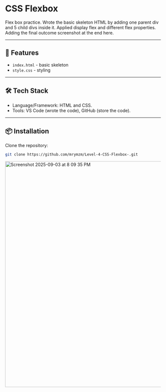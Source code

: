# CSS Flexbox

Flex box practice. Wrote the basic skeleton HTML by adding one parent div and 5 child divs inside it. Applied display flex and different flex properties. Adding the final outcome screenshot at the end here.

---

## 🚀 Features
- `index.html` - basic skeleton
- `style.css` - styling

---

## 🛠️ Tech Stack
- Language/Framework: HTML and CSS.
- Tools: VS Code (wrote the code), GitHub (store the code).
---

## 📦 Installation

Clone the repository:

```bash
git clone https://github.com/mrymzm/Level-4-CSS-Flexbox-.git

```
<img width="1437" height="732" alt="Screenshot 2025-09-03 at 8 09 35 PM" src="https://github.com/user-attachments/assets/18d47d58-c386-43a4-b1fd-c488822c62e4" />

